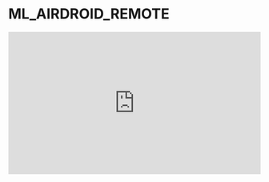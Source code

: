 # ML_AIRDROID_REMOTE

<p align="center">

</p>
<iframe src="https://www.linkedin.com/embed/feed/update/urn:li:ugcPost:6678377409189953536?compact=1" height="284" width="504" frameborder="0" allowfullscreen="" title="Embedded post"></iframe>
